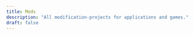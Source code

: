 ```yaml
---
title: Mods
description: "All modification-projects for applications and games."
draft: false
---
```

